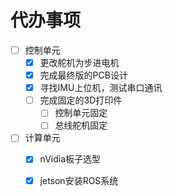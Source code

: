 <!--
 * @Author: 小叶同学
 * @Date: 2024-03-15 19:59:35
 * @LastEditors: Ashington ashington258@proton.me
 * @LastEditTime: 2024-07-22 21:28:32
 * @Description: 请填写简介
-->

# 代办事项


- [ ] 控制单元
  - [x] 更改舵机为步进电机
  - [x] 完成最终版的PCB设计
  - [x] 寻找IMU上位机，测试串口通讯
  - [ ] 完成固定的3D打印件
    - [ ] 控制单元固定
    - [ ] 总线舵机固定
- [ ] 计算单元
  - [x] nVidia板子选型
  - [x] jetson安装ROS系统

